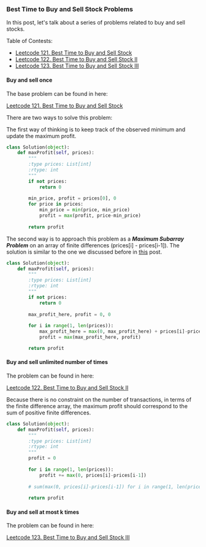 ### Best Time to Buy and Sell Stock Problems

In this post, let's talk about a series of problems related to buy and sell stocks.


Table of Contests:
- [Leetcode 121. Best Time to Buy and Sell Stock](#121_btbss1)
- [Leetcode 122. Best Time to Buy and Sell Stock II](#122_btbss2)
- [Leetcode 123. Best Time to Buy and Sell Stock III](#123_btbss3)



#### Buy and sell once
<a name='121_btbss1'></a>

The base problem can be found in here:

[Leetcode 121. Best Time to Buy and Sell Stock](https://leetcode.com/problems/best-time-to-buy-and-sell-stock/description/)

There are two ways to solve this problem: 

The first way of thinking is to keep track of the observed minimum and update the maximum profit.

```python
class Solution(object):
    def maxProfit(self, prices):
        """
        :type prices: List[int]
        :rtype: int
        """
        if not prices:
            return 0
        
        min_price, profit = prices[0], 0
        for price in prices:
            min_price = min(price, min_price)
            profit = max(profit, price-min_price)
        
        return profit
```

The second way is to approach this problem as a ***Maximum Subarray Problem*** on an array of finite differences (prices[i] - prices[i-1]). The solution is similar to the one we discussed before in [this](https://weitongruan.github.io/coding/algorithms/continuous_sum_problems) post.

```python
class Solution(object):
    def maxProfit(self, prices):
        """
        :type prices: List[int]
        :rtype: int
        """
        if not prices:
            return 0
        
        max_profit_here, profit = 0, 0
        
        for i in range(1, len(prices)):
            max_profit_here = max(0, max_profit_here) + prices[i]-prices[i-1]
            profit = max(max_profit_here, profit)

        return profit
```

#### Buy and sell unlimited number of times
<a name='122_btbss2'></a>

The problem can be found in here:

[Leetcode 122. Best Time to Buy and Sell Stock II](https://leetcode.com/problems/best-time-to-buy-and-sell-stock-ii/description/)

Because there is no constraint on the number of transactions, in terms of the finite difference array, the maximum profit should correspond to the sum of positive finite differences.

```python
class Solution(object):
    def maxProfit(self, prices):
        """
        :type prices: List[int]
        :rtype: int
        """
        profit = 0
        
        for i in range(1, len(prices)):
            profit += max(0, prices[i]-prices[i-1])
            
        # sum(max(0, prices[i]-prices[i-1]) for i in range(1, len(prices)))
            
        return profit
```

#### Buy and sell at most k times

<a name='123_btbss3'></a>

The problem can be found in here:

[Leetcode 123. Best Time to Buy and Sell Stock III](https://leetcode.com/problems/best-time-to-buy-and-sell-stock-iii/description/)



